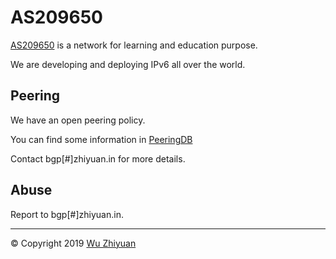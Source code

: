 # AS209650

[AS209650](https://bgp.he.net/AS209650) is a network for learning and education purpose.

We are developing and deploying IPv6 all over the world.

## Peering

We have an open peering policy.

You can find some information in [PeeringDB](https://www.peeringdb.com/asn/209650)

Contact bgp[#]zhiyuan.in for more details.

## Abuse

Report to bgp[#]zhiyuan.in.


------------

© Copyright 2019 [Wu Zhiyuan](https://www.wuzhiyuan.com)
